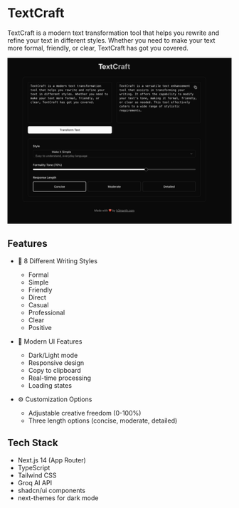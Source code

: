 # TextCraft

TextCraft is a modern text transformation tool that helps you rewrite and refine your text in different styles. Whether you need to make your text more formal, friendly, or clear, TextCraft has got you covered.

![TextCraft AI Screenshot](./app.png)

## Features

- 🎯 8 Different Writing Styles
  - Formal
  - Simple
  - Friendly
  - Direct
  - Casual
  - Professional
  - Clear
  - Positive

- 🎨 Modern UI Features
  - Dark/Light mode
  - Responsive design
  - Copy to clipboard
  - Real-time processing
  - Loading states

- ⚙️ Customization Options
  - Adjustable creative freedom (0-100%)
  - Three length options (concise, moderate, detailed)

## Tech Stack

- Next.js 14 (App Router)
- TypeScript
- Tailwind CSS
- Groq AI API
- shadcn/ui components
- next-themes for dark mode